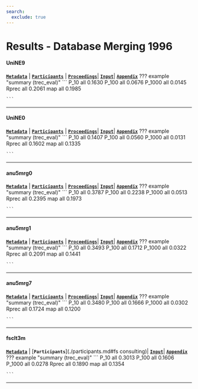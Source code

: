 ```yaml
---
search:
  exclude: true
---
```


# Results - Database Merging 1996 

#### UniNE9 
[**`Metadata`**](./runs.md#unine9) | [**`Participants`**](./participants.md#neuchatel) | [**`Proceedings`**](./proceedings.md#report-on-the-trec-5-experiment-data-fusion-and-collection-fusion)| [**`Input`**](https://trec.nist.gov/results/trec5/trec5.results.input/tracks/dbmerge/input.UniNE9.gz)| [**`Appendix`**](https://trec.nist.gov/pubs/trec5/appendices/A/dbmerge.graphs.ps.gz)
??? example "summary (trec_eval)"
	```
	P_10		all	0.1630
	P_100		all	0.0676
	P_1000		all	0.0145
	Rprec		all	0.2061
	map			all	0.1985

	```
---
#### UniNE0 
[**`Metadata`**](./runs.md#unine0) | [**`Participants`**](./participants.md#neuchatel) | [**`Proceedings`**](./proceedings.md#report-on-the-trec-5-experiment-data-fusion-and-collection-fusion)| [**`Input`**](https://trec.nist.gov/results/trec5/trec5.results.input/tracks/dbmerge/input.UniNE0.gz)| [**`Appendix`**](https://trec.nist.gov/pubs/trec5/appendices/A/dbmerge.graphs.ps.gz)
??? example "summary (trec_eval)"
	```
	P_10		all	0.1407
	P_100		all	0.0560
	P_1000		all	0.0131
	Rprec		all	0.1602
	map			all	0.1335

	```
---
#### anu5mrg0 
[**`Metadata`**](./runs.md#anu5mrg0) | [**`Participants`**](./participants.md#anu) | [**`Proceedings`**](./proceedings.md#anu-acsys-trec-5-experiments)| [**`Input`**](https://trec.nist.gov/results/trec5/trec5.results.input/tracks/dbmerge/input.anu5mrg0.gz)| [**`Appendix`**](https://trec.nist.gov/pubs/trec5/appendices/A/dbmerge.graphs.ps.gz)
??? example "summary (trec_eval)"
	```
	P_10		all	0.3787
	P_100		all	0.2238
	P_1000		all	0.0513
	Rprec		all	0.2395
	map			all	0.1973

	```
---
#### anu5mrg1 
[**`Metadata`**](./runs.md#anu5mrg1) | [**`Participants`**](./participants.md#anu) | [**`Proceedings`**](./proceedings.md#anu-acsys-trec-5-experiments)| [**`Input`**](https://trec.nist.gov/results/trec5/trec5.results.input/tracks/dbmerge/input.anu5mrg1.gz)| [**`Appendix`**](https://trec.nist.gov/pubs/trec5/appendices/A/dbmerge.graphs.ps.gz)
??? example "summary (trec_eval)"
	```
	P_10		all	0.3493
	P_100		all	0.1712
	P_1000		all	0.0322
	Rprec		all	0.2091
	map			all	0.1441

	```
---
#### anu5mrg7 
[**`Metadata`**](./runs.md#anu5mrg7) | [**`Participants`**](./participants.md#anu) | [**`Proceedings`**](./proceedings.md#anu-acsys-trec-5-experiments)| [**`Input`**](https://trec.nist.gov/results/trec5/trec5.results.input/tracks/dbmerge/input.anu5mrg7.gz)| [**`Appendix`**](https://trec.nist.gov/pubs/trec5/appendices/A/dbmerge.graphs.ps.gz)
??? example "summary (trec_eval)"
	```
	P_10		all	0.3480
	P_100		all	0.1666
	P_1000		all	0.0302
	Rprec		all	0.1724
	map			all	0.1200

	```
---
#### fsclt3m 
[**`Metadata`**](./runs.md#fsclt3m) | [**`Participants`**](./participants.md#fs consulting)| [**`Input`**](https://trec.nist.gov/results/trec5/trec5.results.input/tracks/dbmerge/input.fsclt3m.gz)| [**`Appendix`**](https://trec.nist.gov/pubs/trec5/appendices/A/dbmerge.graphs.ps.gz)
??? example "summary (trec_eval)"
	```
	P_10		all	0.3013
	P_100		all	0.1606
	P_1000		all	0.0278
	Rprec		all	0.1890
	map			all	0.1354

	```
---

